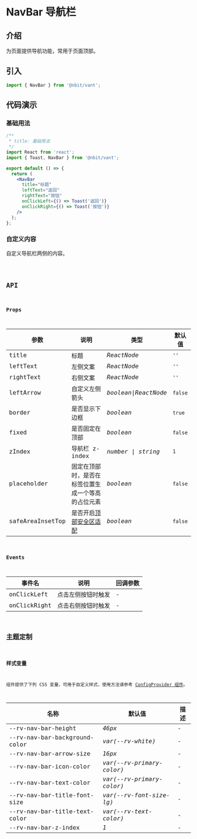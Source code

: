 # NavBar 导航栏

## 介绍

为页面提供导航功能，常用于页面顶部。

## 引入

```js
import { NavBar } from '@nbit/vant';
```

## 代码演示

### 基础用法

```jsx
/**
 * title: 基础用法
 */
import React from 'react';
import { Toast, NavBar } from '@nbit/vant';

export default () => {
  return (
    <NavBar
      title="标题"
      leftText="返回"
      rightText="按钮"
      onClickLeft={() => Toast('返回')}
      onClickRight={() => Toast('按钮')}
    />
  );
};
```

### 自定义内容

自定义导航栏两侧的内容。

<code title="自定义内容" src="./demo/custom.tsx" />

## API

### Props

| 参数 | 说明 | 类型 | 默认值 |
| --- | --- | --- | --- |
| title | 标题 | _ReactNode_ | `''` |
| leftText | 左侧文案 | _ReactNode_ | `''` |
| rightText | 右侧文案 | _ReactNode_ | `''` |
| leftArrow | 自定义左侧箭头 | _boolean\|ReactNode_ | `false` |
| border | 是否显示下边框 | _boolean_ | `true` |
| fixed | 是否固定在顶部 | _boolean_ | `false` |
| zIndex | 导航栏 z-index | _number \| string_ | `1` |
| placeholder | 固定在顶部时，是否在标签位置生成一个等高的占位元素 | _boolean_ | `false` |
| safeAreaInsetTop | 是否开启[顶部安全区适配](/guide/advanced-usage) | _boolean_ | `false` |

### Events

| 事件名       | 说明               | 回调参数 |
| ------------ | ------------------ | -------- |
| onClickLeft  | 点击左侧按钮时触发 | -        |
| onClickRight | 点击右侧按钮时触发 | -        |

## 主题定制

### 样式变量

组件提供了下列 CSS 变量，可用于自定义样式，使用方法请参考 [ConfigProvider 组件](/components/config-provider)。

| 名称                          | 默认值                    | 描述 |
| ----------------------------- | ------------------------- | ---- |
| --rv-nav-bar-height           | _46px_                    | -    |
| --rv-nav-bar-background-color | _var(--rv-white)_         | -    |
| --rv-nav-bar-arrow-size       | _16px_                    | -    |
| --rv-nav-bar-icon-color       | _var(--rv-primary-color)_ | -    |
| --rv-nav-bar-text-color       | _var(--rv-primary-color)_ | -    |
| --rv-nav-bar-title-font-size  | _var(--rv-font-size-lg)_  | -    |
| --rv-nav-bar-title-text-color | _var(--rv-text-color)_    | -    |
| --rv-nav-bar-z-index          | _1_                       | -    |
